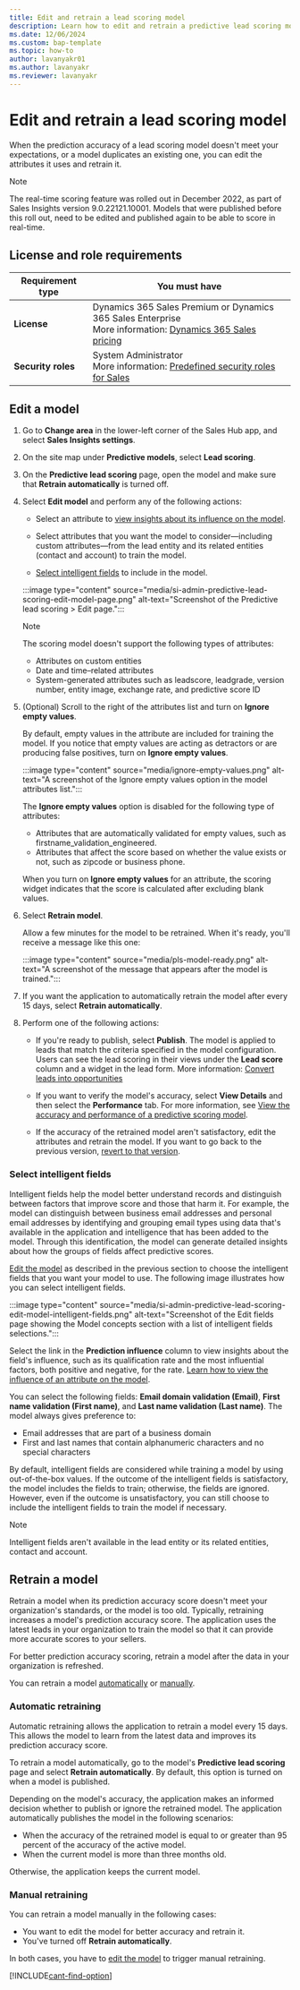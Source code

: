 ```yaml
---
title: Edit and retrain a lead scoring model
description: Learn how to edit and retrain a predictive lead scoring model in Dynamics 365 Sales when its prediction accuracy doesn't meet your expectations. 
ms.date: 12/06/2024
ms.custom: bap-template
ms.topic: how-to
author: lavanyakr01
ms.author: lavanyakr
ms.reviewer: lavanyakr
---
```


# Edit and retrain a lead scoring model

When the prediction accuracy of a lead scoring model doesn't meet your expectations, or a model duplicates an existing one, you can edit the attributes it uses and retrain it.

> [!NOTE]
> The real-time scoring feature was rolled out in December 2022, as part of Sales Insights version 9.0.22121.10001. Models that were published before this roll out, need to be edited and published again to be able to score in real-time. 

## License and role requirements

| Requirement type | You must have |
|-----------------------|---------|
| **License** | Dynamics 365 Sales Premium or Dynamics 365 Sales Enterprise<br>More information: [Dynamics 365 Sales pricing](https://dynamics.microsoft.com/sales/pricing/) |
| **Security roles** | System Administrator<br>More information: [Predefined security roles for Sales](security-roles-for-sales.md) |

## Edit a model

1. Go to **Change area** in the lower-left corner of the Sales Hub app, and select **Sales Insights settings**.
1. On the site map under **Predictive models**, select **Lead scoring**.
1. On the **Predictive lead scoring** page, open the model and make sure that **Retrain automatically** is turned off.
1. Select **Edit model** and perform any of the following actions:

    - Select an attribute to [view insights about its influence on the model](pls-attribute-influence.md).

    - Select attributes that you want the model to consider—including custom attributes—from the lead entity and its related entities (contact and account) to train the model.

    - [Select intelligent fields](#select-intelligent-fields) to include in the model.

    :::image type="content" source="media/si-admin-predictive-lead-scoring-edit-model-page.png" alt-text="Screenshot of the Predictive lead scoring > Edit page.":::
    
   > [!NOTE]
   > The scoring model doesn't support the following types of attributes:
   > - Attributes on custom entities
   > - Date and time&ndash;related attributes
   > - System-generated attributes such as leadscore, leadgrade, version number, entity image, exchange rate, and predictive score ID

1. (Optional) Scroll to the right of the attributes list and turn on **Ignore empty values**.

   By default, empty values in the attribute are included for training the model. If you notice that empty values are acting as detractors or are producing false positives, turn on **Ignore empty values**.

    :::image type="content" source="media/ignore-empty-values.png" alt-text="A screenshot of the Ignore empty values option in the model attributes list.":::

    The **Ignore empty values** option is disabled for the following type of attributes:

    - Attributes that are automatically validated for empty values, such as firstname_validation_engineered.
    - Attributes that affect the score based on whether the value exists or not, such as zipcode or business phone.

    When you turn on **Ignore empty values** for an attribute, the scoring widget indicates that the score is calculated after excluding blank values.

1. Select **Retrain model**.  

    Allow a few minutes for the model to be retrained. When it's ready, you'll receive a message like this one:

    :::image type="content" source="media/pls-model-ready.png" alt-text="A screenshot of the message that appears after the model is trained.":::

1. If you want the application to automatically retrain the model after every 15 days, select **Retrain automatically**. 

1. Perform one of the following actions: 
    - If you're ready to publish, select **Publish**. The model is applied to leads that match the criteria specified in the model configuration. Users can see the lead scoring in their views under the **Lead score** column and a widget in the lead form. More information: [Convert leads into opportunities](../sales/work-predictive-lead-scoring.md)

    - If you want to verify the model's accuracy, select **View Details** and then select the **Performance** tab. For more information, see [View the accuracy and performance of a predictive scoring model](scoring-model-accuracy.md).

    - If the accuracy of the retrained model aren't satisfactory, edit the attributes and retrain the model. If you want to go back to the previous version, [revert to that version](understand-pls-configuration-page.md#actions-you-can-perform-on-the-model).


### Select intelligent fields

Intelligent fields help the model better understand records and distinguish between factors that improve score and those that harm it. For example, the model can distinguish between business email addresses and personal email addresses by identifying and grouping email types using data that's available in the application and intelligence that has been added to the model. Through this identification, the model can generate detailed insights about how the groups of fields affect predictive scores.

[Edit the model](#edit-a-model) as described in the previous section to choose the intelligent fields that you want your model to use. The following image illustrates how you can select intelligent fields.

:::image type="content" source="media/si-admin-predictive-lead-scoring-edit-model-intelligent-fields.png" alt-text="Screenshot of the Edit fields page showing the Model concepts section with a list of intelligent fields selections.":::

Select the link in the **Prediction influence** column to view insights about the field's influence, such as its qualification rate and the most influential factors, both positive and negative, for the rate. [Learn how to view the influence of an attribute on the model](pls-attribute-influence.md).

You can select the following fields: **Email domain validation (Email)**, **First name validation (First name)**, and **Last name validation (Last name)**. The model always gives preference to:

- Email addresses that are part of a business domain
- First and last names that contain alphanumeric characters and no special characters

By default, intelligent fields are considered while training a model by using out-of-the-box values. If the outcome of the intelligent fields is satisfactory, the model includes the fields to train; otherwise, the fields are ignored. However, even if the outcome is unsatisfactory, you can still choose to include the intelligent fields to train the model if necessary.

> [!NOTE]
> Intelligent fields aren't available in the lead entity or its related entities, contact and account.

## Retrain a model

Retrain a model when its prediction accuracy score doesn't meet your organization's standards, or the model is too old. Typically, retraining increases a model's prediction accuracy score. The application uses the latest leads in your organization to train the model so that it can provide more accurate scores to your sellers.

For better prediction accuracy scoring, retrain a model after the data in your organization is refreshed.

You can retrain a model [automatically](#automatic-retraining) or [manually](#manual-retraining).

### Automatic retraining

Automatic retraining allows the application to retrain a model every 15 days. This allows the model to learn from the latest data and improves its prediction accuracy score. 

To retrain a model automatically, go to the model's **Predictive lead scoring** page and select **Retrain automatically**. By default, this option is turned on when a model is published.

Depending on the model's accuracy, the application makes an informed decision whether to publish or ignore the retrained model. The application automatically publishes the model in the following scenarios:

- When the accuracy of the retrained model is equal to or greater than 95 percent of the accuracy of the active model.
- When the current model is more than three months old.

Otherwise, the application keeps the current model.

### Manual retraining

You can retrain a model manually in the following cases:

- You want to edit the model for better accuracy and retrain it.
- You've turned off **Retrain automatically**.

In both cases, you have to [edit the model](#edit-a-model) to trigger manual retraining.  



[!INCLUDE[cant-find-option](../includes/cant-find-option.md)]
